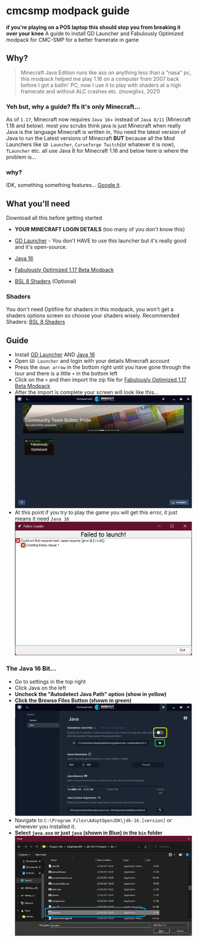 # cmcsmp modpack guide
**if you're playing on a POS laptop this should stop you from breaking it over your knee**
 A guide to install GD Launcher and Fabulously Optimized modpack for CMC-SMP for a better framerate in game
## Why?
>Minecraft Java Edition runs like ass on anything less than a "nasa" pc, this modpack helped me play 1.16 on a computer from 2007 back before I got a ballin' PC, now I use it to play with shaders at a high framerate and without ALC crashes etc.
(mowglixx, 2021)
### Yeh but, why a guide? ffs it's only Minecraft...
As of `1.17`, Minecraft now requires `Java 16`+ instead of `Java 8/11` (Minecraft 1.16 and below). most you scrubs think java is just Minecraft when really Java is the language Minecraft is written in, You need the latest version of Java to run the Latest versions of Minecraft **BUT** because all the Mod Launchers like `GD Launcher`, `Curseforge Twitch`(or whatever it is now), `TLauncher` etc. all use Java 8 for Minecraft 1.16 and below here is where the problem is...
### why?
IDK, something something features... [Google it](https://www.google.com/search?q=why+am+i+asking+so+many+questions+about+minecraft).
## What you'll need
Download all this before getting started

- **YOUR MINECRAFT LOGIN DETAILS** (too many of you don't know this)

- [GD Launcher](https://gdevs.io) - You don't HAVE to use this launcher but it's really good and it's open-source.

- [Java 16](https://adoptopenjdk.net/?variant=openjdk16&jvmVariant=hotspot)

- [Fabulously Optimized 1.17 Beta Modpack](https://www.curseforge.com/minecraft/modpacks/fabulously-optimized/files/3372364)

- [BSL 8 Shaders](https://www.curseforge.com/minecraft/customization/bsl-shaders/files/3229524) (Optional)

### Shaders
You don't need Optifine for shaders in this modpack, you won't get a shaders options screen so choose your shaders wisely. Recommended Shaders: [BSL 8 Shaders](https://www.curseforge.com/minecraft/customization/bsl-shaders/files/3229524)

## Guide
- Install [GD Launcher](https://gdevs.io) AND [Java 16](https://adoptopenjdk.net/?variant=openjdk16&jvmVariant=hotspot)
- Open `GD Launcher` and login with your details Minecraft account
- Press the `down arrow` in the bottom right until you have gone through the tour and there is a little `+` in the bottom left
- Click on the `+` and then import the zip file for [Fabulously Optimized 1.17 Beta Modpack](https://www.curseforge.com/minecraft/modpacks/fabulously-optimized/files/3372364)
- After the import is complete your screen will look like this...
    ![GD Launcher with modpack installed](img/gd.png)
- At this point if you try to play the game you will get this error, it just means it need `Java 16`
    ![Fabric mod loader Java 16 error](img/crash.png)

### The Java 16 Bit...
- Go to settings in the top right
- Click Java on the left
- **Uncheck the "Autodetect Java Path" option (show in yellow)**
- **Click the Browse Files Button (shown in green)**
    ![GD Launcher Java Settings screen](img/autojava.png)
- Navigate to `C:\Program Files\AdoptOpenJDK\jdk-16.[version]` or wherever you installed it.
- **Select `java.exe` or just `java` (shown in Blue) in the `bin` folder** 
    ![Java 16 in its windows installation folder](img/javaexe.png)
